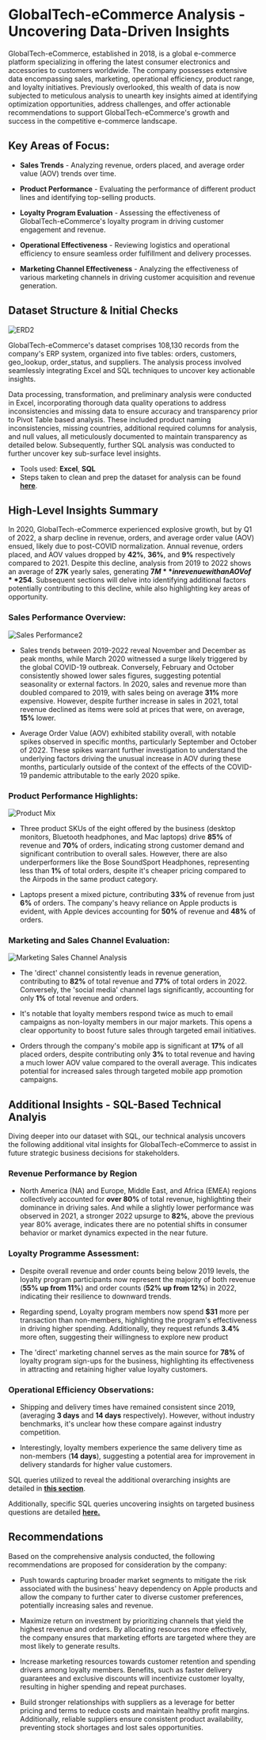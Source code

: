 # GlobalTech-eCommerce Analysis - Uncovering Data-Driven Insights


GlobalTech-eCommerce, established in 2018, is a global e-commerce platform specializing in offering the latest consumer electronics and accessories to customers worldwide. The company possesses extensive data encompassing sales, marketing, operational efficiency, product range, and loyalty initiatives. Previously overlooked, this wealth of data is now subjected to meticulous analysis to unearth key insights aimed at identifying optimization opportunities, address challenges, and offer actionable recommendations to support GlobalTech-eCommerce's growth and success in the competitive e-commerce landscape.

## Key Areas of Focus:
* **Sales Trends** - Analyzing revenue, orders placed, and average order value (AOV) trends over time.

* **Product Performance** - Evaluating the performance of different product lines and identifying
top-selling products.

* **Loyalty Program Evaluation** - Assessing the effectiveness of GlobalTech-eCommerce's loyalty program
in driving customer engagement and revenue.

* **Operational Effectiveness** - Reviewing logistics and operational efficiency to ensure seamless order
fulfillment and delivery processes.

* **Marketing Channel Effectiveness** - Analyzing the effectiveness of various marketing channels in
driving customer acquisition and revenue generation.


## Dataset Structure & Initial Checks
![ERD2](https://github.com/lawalhassantaiwo/GlobalTech-eCommerce-Analysis/assets/144157868/d04bd931-37f2-4597-b540-8edefbdcd0e4)

GlobalTech-eCommerce's dataset comprises 108,130 records from the company's ERP system, organized into five tables: orders, customers, geo_lookup, order_status, and suppliers. The analysis process involved seamlessly integrating Excel and SQL techniques to uncover key actionable insights.

Data processing, transformation, and preliminary analysis were conducted in Excel, incorporating thorough data quality operations to address inconsistencies and missing data to ensure accuracy and transparency prior to Pivot Table based analysis. These included product naming inconsistencies, missing countries, additional required columns for analysis, and null values, all meticulously documented to maintain transparency as detailed below. Subsequently, further SQL analysis was conducted to further uncover key sub-surface level insights.

* Tools used: **Excel**, **SQL**
* Steps taken to clean and prep the dataset for analysis can be found **[here](https://github.com/lawalhassantaiwo/GlobalTech-eCommerce-Analysis/blob/main/Issue%20Log%20Documentation.pdf)**.

## High-Level Insights Summary
In 2020, GlobalTech-eCommerce experienced explosive growth, but by Q1 of 2022, a sharp decline in revenue, orders, and average order value (AOV) ensued, likely due to post-COVID normalization. Annual revenue, orders placed, and AOV values dropped by **42%**, **36%**, and **9%** respectively compared to 2021. Despite this decline, analysis from 2019 to 2022 shows an average of **27K** yearly sales, generating **$7M** in revenue with an AOV of **$254**. Subsequent sections will delve into identifying additional factors potentially contributing to this decline, while also highlighting key areas of opportunity.

### Sales Performance Overview:
![Sales Performance2](https://github.com/lawalhassantaiwo/GlobalTech-eCommerce/assets/144157868/03e4f6ca-fbf6-42b2-b283-a88aeb4deec8)

* Sales trends between 2019-2022 reveal November and December as peak months, while March 2020 witnessed a surge likely triggered by the global COVID-19 outbreak. Conversely, February and October consistently showed lower sales figures, suggesting potential seasonality or external factors. In 2020, sales and revenue more than doubled compared to 2019, with sales being on average **31%** more expensive. However, despite further increase in sales in 2021, total revenue declined as items were sold at prices that were, on average, **15%** lower.

* Average Order Value (AOV) exhibited stability overall, with notable spikes observed in specific months, particularly September and October of 2022. These spikes warrant further investigation to understand the underlying factors driving the unusual increase in AOV during these months, particularly outside of the context of the effects of the COVID-19 pandemic attributable to the early 2020 spike.

### Product Performance Highlights:
![Product Mix](https://github.com/lawalhassantaiwo/GlobalTech-eCommerce/assets/144157868/960d2dc6-03a1-488f-8e56-51f0b1ab9bbe)

* Three product SKUs of the eight offered by the business (desktop monitors, Bluetooth headphones, and Mac laptops) drive **85%** of revenue and **70%** of orders, indicating strong customer demand and significant contribution to overall sales. However, there are also underperformers like the Bose SoundSport Headphones, representing less than **1%** of total orders, despite it's cheaper pricing compared to the Airpods in the same product category.

* Laptops present a mixed picture, contributing **33%** of revenue from just **6%** of orders. The company's heavy reliance on Apple products is evident, with Apple devices accounting for **50%** of revenue and **48%** of orders.

### Marketing and Sales Channel Evaluation:
![Marketing   Sales Channel Analysis](https://github.com/lawalhassantaiwo/GlobalTech-eCommerce-Analysis/assets/144157868/0a1fe6fb-d012-4387-b2f3-b67bba646095)

* The 'direct' channel consistently leads in revenue generation, contributing to **82%** of total revenue and **77%** of total orders in 2022. Conversely, the 'social media' channel lags significantly, accounting for only **1%** of total revenue and orders.
  
* It's notable that loyalty members respond twice as much to email campaigns as non-loyalty members in our major markets. This opens a clear opportunity to boost future sales through targeted email initiatives.

* Orders through the company's mobile app is significant at **17%** of all placed orders, despite contributing only **3%** to total revenue and having a much lower AOV value compared to the overall average. This indicates potential for increased sales through targeted mobile app promotion campaigns.


## Additional Insights - SQL-Based Technical Analyis
Diving deeper into our dataset with SQL, our technical analysis uncovers the following additional vital insights for GlobalTech-eCommerce to assist in future strategic business decisions for stakeholders.

### Revenue Performance by Region
* North America (NA) and Europe, Middle East, and Africa (EMEA) regions collectively accounted for **over 80%** of total revenue, highlighting their dominance in driving sales. And while a slightly lower performance was observed in 2021, a stronger 2022 upsurge to **82%**, above the previous year 80% average, indicates there are no potential shifts in consumer behavior or market dynamics expected in the near future.

### Loyalty Programme Assessment:

* Despite overall revenue and order counts being below 2019 levels, the loyalty program participants now represent the majority of both revenue (**55% up from 11%**) and order counts (**52% up from 12%**) in 2022, indicating their resilience to downward trends.

* Regarding spend, Loyalty program members now spend **$31** more per transaction than non-members, highlighting the program's effectiveness in driving higher spending. Additionally, they request refunds **3.4%** more often, suggesting their willingness to explore new product

* The 'direct' marketing channel serves as the main source for **78%** of loyalty program sign-ups for the business, highlighting its effectiveness in attracting and retaining higher value loyalty customers.

### Operational Efficiency Observations:
* Shipping and delivery times have remained consistent since 2019, (averaging **3 days** and **14 days** respectively). However, without industry benchmarks, it's unclear how these compare against industry competition.

* Interestingly, loyalty members experience the same delivery time as non-members (**14 days**), suggesting a potential area for improvement in delivery standards for higher value customers.

SQL queries utilized to reveal the additional overarching insights are detailed in **[this section](url)**.

Additionally, specific SQL queries uncovering insights on targeted business questions are detailed **[here.](url)**

## Recommendations
Based on the comprehensive analysis conducted, the following recommendations are proposed for consideration by the company:

* Push towards capturing broader market segments to mitigate the risk associated with the business' heavy dependency on Apple products and allow the company to further cater to diverse customer preferences, potentially increasing sales and revenue.

* Maximize return on investment by prioritizing channels that yield the highest revenue and orders. By allocating resources more effectively, the company ensures that marketing efforts are targeted where they are most likely to generate  results.

* Increase marketing resources towards customer retention and spending drivers among loyalty members. Benefits, such as faster delivery guarantees and exclusive discounts will incentivize customer loyalty, resulting in higher spending and repeat purchases.

* Build stronger relationships with suppliers as a leverage for better pricing and terms to reduce costs and maintain healthy profit margins. Additionally, reliable suppliers ensure consistent product availability, preventing stock shortages and lost sales opportunities.




